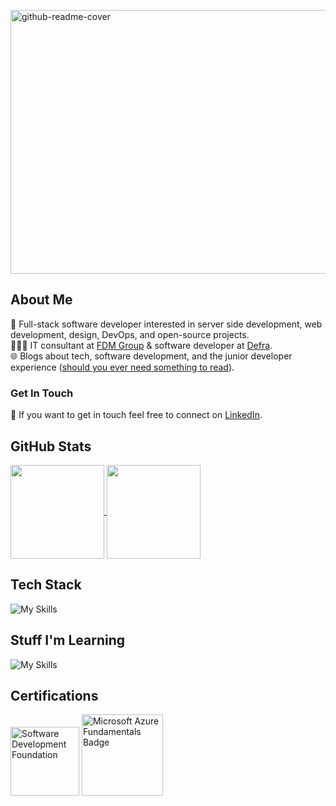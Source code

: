 [<img width="1920" height="422" alt="github-readme-cover" src="https://github.com/user-attachments/assets/3ecaa009-6571-4b9f-8f74-a6a23047b97c" />](https://www.ranasalem.io)<br>
## About Me
🥞 Full-stack software developer interested in server side development, web development, design, DevOps, and open-source projects.  
👩🏽‍💻 IT consultant at [FDM Group](https://www.fdmgroup.com/) & software developer at [Defra](https://www.gov.uk/government/organisations/department-for-environment-food-rural-affairs).  
🌐 Blogs about tech, software development, and the junior developer experience ([should you ever need something to read](https://www.ranasalem.io/blog)).  
### Get In Touch
💬 If you want to get in touch feel free to connect on [LinkedIn](https://www.linkedin.com/in/ranatasalem/).
## GitHub Stats
<a href="https://github.com/rtasalem?tab=repositories">
  <img height=150 align="center" src="https://github-readme-stats.vercel.app/api/top-langs/?username=rtasalem&theme=holi&layout=compact" />
</a>
<a href="https://github.com/rtasalem">
  <img height=150 align="center" src="https://github-readme-stats.vercel.app/api?username=rtasalem&show_icons=true&theme=holi&layout=compact&show=reviews,prs_merged&hide=issues" />
</a>

## Tech Stack

![My Skills](https://go-skill-icons.vercel.app/api/icons?i=js,nodejs,express,npm,jest,react,bootstrap,bulma,nunjucks,java,maven,graphql,postgres,azure,docker,vscode,github,git,postman&perline=10)
## Stuff I'm Learning
![My Skills](https://go-skill-icons.vercel.app/api/icons?i=linux,arch,hyprland,vim,helm,k8s,threejs,ts,nextjs,vercel,tailwind,daisyui&perline=10)

## Certifications
<img src="https://github.com/rtasalem/rtasalem/assets/127218837/7ee0ce69-650e-4663-8864-25e2a2adabe0" alt="Software Development Foundation" style="width: auto; height: 110px;">
<img src="https://github.com/rtasalem/rtasalem/assets/127218837/7821eb3f-b503-47ae-a657-c30634669af5" alt="Microsoft Azure Fundamentals Badge" style="width: auto; height: 130px;">

